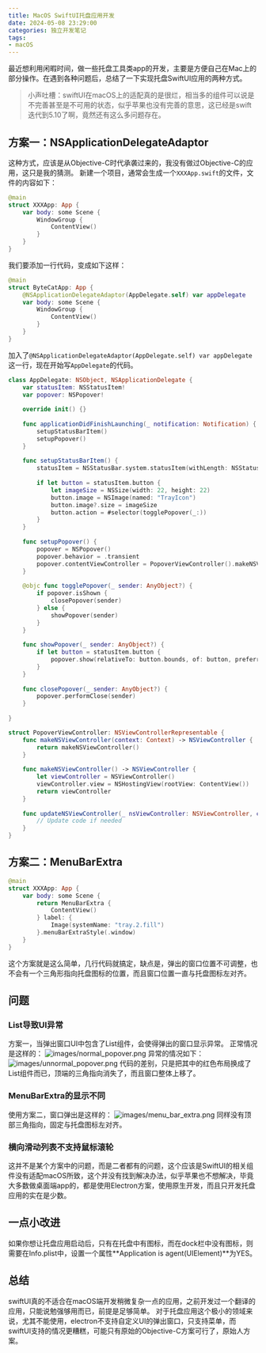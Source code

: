 ```yaml
---
title: MacOS SwiftUI托盘应用开发
date: 2024-05-08 23:29:00
categories: 独立开发笔记
tags:
- macOS
---
```


最近想利用闲暇时间，做一些托盘工具类app的开发，主要是方便自己在Mac上的部分操作。在遇到各种问题后，总结了一下实现托盘SwiftUI应用的两种方式。
> 小声吐槽：swiftUI在macOS上的适配真的是很烂，相当多的组件可以说是不完善甚至是不可用的状态，似乎苹果也没有完善的意思，这已经是swift迭代到5.10了啊，竟然还有这么多问题存在。

## 方案一：NSApplicationDelegateAdaptor
这种方式，应该是从Objective-C时代承袭过来的，我没有做过Objective-C的应用，这只是我的猜测。
新建一个项目，通常会生成一个`XXXApp.swift`的文件，文件的内容如下：
```swift
@main
struct XXXApp: App {
    var body: some Scene {
        WindowGroup {
            ContentView()
        }
    }
}
```
我们要添加一行代码，变成如下这样：
```swift
@main
struct ByteCatApp: App {
    @NSApplicationDelegateAdaptor(AppDelegate.self) var appDelegate
    var body: some Scene {
        WindowGroup {
            ContentView()
        }
    }
}
```
加入了`@NSApplicationDelegateAdaptor(AppDelegate.self) var appDelegate`这一行，现在开始写`AppDelegate`的代码。
```swift
class AppDelegate: NSObject, NSApplicationDelegate {
    var statusItem: NSStatusItem!
    var popover: NSPopover!
    
    override init() {}
    
    func applicationDidFinishLaunching(_ notification: Notification) {
        setupStatusBarItem()
        setupPopover()
    }
    
    func setupStatusBarItem() {
        statusItem = NSStatusBar.system.statusItem(withLength: NSStatusItem.squareLength)
        
        if let button = statusItem.button {
            let imageSize = NSSize(width: 22, height: 22)
            button.image = NSImage(named: "TrayIcon")
            button.image?.size = imageSize
            button.action = #selector(togglePopover(_:))
        }
    }
    
    func setupPopover() {
        popover = NSPopover()
        popover.behavior = .transient
        popover.contentViewController = PopoverViewController().makeNSViewController()
    }
    
    @objc func togglePopover(_ sender: AnyObject?) {
        if popover.isShown {
            closePopover(sender)
        } else {
            showPopover(sender)
        }
    }
    
    func showPopover(_ sender: AnyObject?) {
        if let button = statusItem.button {
            popover.show(relativeTo: button.bounds, of: button, preferredEdge: NSRectEdge.minY)
        }
    }
    
    func closePopover(_ sender: AnyObject?) {
        popover.performClose(sender)
    }
    
}

struct PopoverViewController: NSViewControllerRepresentable {
    func makeNSViewController(context: Context) -> NSViewController {
        return makeNSViewController()
    }
    
    func makeNSViewController() -> NSViewController {
        let viewController = NSViewController()
        viewController.view = NSHostingView(rootView: ContentView())
        return viewController
    }
    
    func updateNSViewController(_ nsViewController: NSViewController, context: Context) {
        // Update code if needed
    }
}
```

## 方案二：MenuBarExtra
```swift
@main
struct XXXApp: App {
    var body: some Scene {
        return MenuBarExtra {
            ContentView()
        } label: {
            Image(systemName: "tray.2.fill")
        }.menuBarExtraStyle(.window)
    }
}
```
这个方案就是这么简单，几行代码就搞定，缺点是，弹出的窗口位置不可调整，也不会有一个三角形指向托盘图标的位置，而且窗口位置一直与托盘图标左对齐。

## 问题

### List导致UI异常
方案一，当弹出窗口UI中包含了List组件，会使得弹出的窗口显示异常。
正常情况是这样的：
![images/normal_popover.png](../images/normal_popover.png)
异常的情况如下：
![images/unnormal_popover.png](../images/unnormal_popover.png)
代码的差别，只是把其中的红色布局换成了List组件而已，顶端的三角指向消失了，而且窗口整体上移了。

### MenuBarExtra的显示不同
使用方案二，窗口弹出是这样的：
![images/menu_bar_extra.png](../images/menu_bar_extra.png)
同样没有顶部三角指向，固定与托盘图标左对齐。

### 横向滑动列表不支持鼠标滚轮
这并不是某个方案中的问题，而是二者都有的问题，这个应该是SwiftUI的相关组件没有适配macOS所致，这个并没有找到解决办法，似乎苹果也不想解决，毕竟大多数做桌面端app的，都是使用Electron方案，使用原生开发，而且只开发托盘应用的实在是少数。

## 一点小改进
如果你想让托盘应用启动后，只有在托盘中有图标，而在dock栏中没有图标，则需要在Info.plist中，设置一个属性**Application is agent(UIElement)**为YES。

## 总结
swiftUI真的不适合在macOS端开发稍微复杂一点的应用，之前开发过一个翻译的应用，只能说勉强够用而已，前提是足够简单。
对于托盘应用这个极小的领域来说，尤其不能使用，electron不支持自定义UI的弹出窗口，只支持菜单，而swiftUI支持的情况更糟糕，可能只有原始的Objective-C方案可行了，原始人方案。